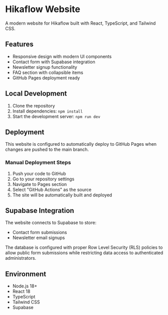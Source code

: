 
# Hikaflow Website

A modern website for Hikaflow built with React, TypeScript, and Tailwind CSS.

## Features

- Responsive design with modern UI components
- Contact form with Supabase integration
- Newsletter signup functionality
- FAQ section with collapsible items
- GitHub Pages deployment ready

## Local Development

1. Clone the repository
2. Install dependencies: `npm install`
3. Start the development server: `npm run dev`

## Deployment

This website is configured to automatically deploy to GitHub Pages when changes are pushed to the main branch.

### Manual Deployment Steps

1. Push your code to GitHub
2. Go to your repository settings
3. Navigate to Pages section
4. Select "GitHub Actions" as the source
5. The site will be automatically built and deployed

## Supabase Integration

The website connects to Supabase to store:
- Contact form submissions
- Newsletter email signups

The database is configured with proper Row Level Security (RLS) policies to allow public form submissions while restricting data access to authenticated administrators.

## Environment

- Node.js 18+
- React 18
- TypeScript
- Tailwind CSS
- Supabase

